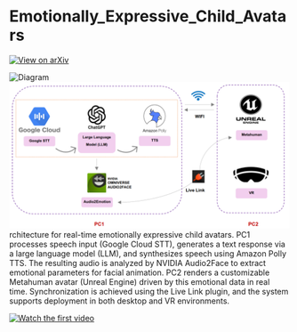 # Emotionally_Expressive_Child_Avatars

[![View on arXiv](https://img.shields.io/badge/arXiv-2506.13477-red)](https://arxiv.org/abs/2506.13477)


![Diagram](assets/dev-pipeline.png)
![Diagram](assets/arch.png)
rchitecture for real-time emotionally expressive child avatars. PC1 processes speech input (Google Cloud
STT), generates a text response via a large language model (LLM), and synthesizes speech using Amazon Polly TTS.
The resulting audio is analyzed by NVIDIA Audio2Face to extract emotional parameters for facial animation. PC2
renders a customizable Metahuman avatar (Unreal Engine) driven by this emotional data in real time. Synchronization
is achieved using the Live Link plugin, and the system supports deployment in both desktop and VR environments.


[![Watch the first video](https://img.youtube.com/vi/c1kzG0QLAeQ/0.jpg)](https://youtu.be/c1kzG0QLAeQ)
